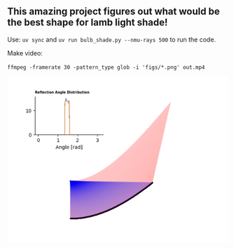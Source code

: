 ## This amazing project figures out what would be the best shape for lamb light shade!

Use: `uv sync` and `uv run bulb_shade.py --nmu-rays 500` to run the code.

Make video:

`ffmpeg -framerate 30 -pattern_type glob -i 'figs/*.png' out.mp4`

![Look at this](https://github.com/topiko/plantlightshade/blob/main/bulpshade.png)
